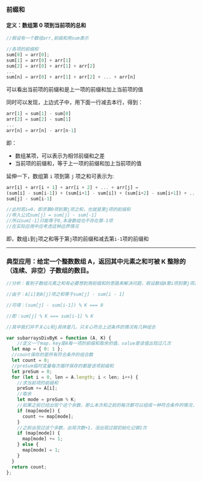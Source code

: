 ### 前缀和

#### 定义：数组第 0 项到当前项的总和

```javascript
//假设有一个数组arr,前缀和用sum表示

//各项的前缀和
sum[0] = arr[0];
sum[1] = arr[0] + arr[1]
sum[2] = arr[0] + arr[1] + arr[2]
...
sum[n] = arr[0] + arr[1] + arr[2] + ... + arr[n]
```

可以看出当前项的前缀和是上一项的前缀和加上当前项的值

同时可以发现，上边式子中，用下面一行减去本行，得到：

```javascript
arr[1] = sum[1] - sum[0]
arr[2] = sum[2] - sum[1]
...
arr[n] = arr[n] - arr[n-1]
```

即：
+ 数组某项，可以表示为相邻前缀和之差
+ 当前项的前缀和，等于上一项的前缀和加上当前项的值

延伸一下，数组第 `i` 项到第 `j` 项之和可表示为:

```javascript
arr[i] + arr[i + 1] + arr[i + 2] + ... + arr[j] =
(sum[i] - sum[i-1]) + (sum[i+1] - sum[i]) + (sum[i+2] - sum[i+1]) + ... + (sum[j-1] - sum[j-2]) + (sum[j] - sum[j-1]) =
sum[j] - sum[i-1]

//此时若i=0，即求第0项到第j项之和，也就是第j项的前缀和
//带入公式sum[j] = sum[j] - sum[-1]
//所以sum[-1]只能等于0,本身数组也不存在第-1项
//在实际应用中应考虑这种边界情况
```

即，数组`i`到`j`项之和等于第`j`项的前缀和减去第`i-1`项的前缀和

---

### 典型应用：给定一个整数数组 A，返回其中元素之和可被 K 整除的（连续、非空）子数组的数目。

```javascript
//分析：看到子数组元素之和有必要想到用前缀和的思路来解决问题，假设数组A第i项到第j项之和可被K整除，那么题目要求的就是有几种i和j的组合

//由于：A[i]到A[j]项之和等于sum[j] - sum[i - 1]

//可得：(sum[j] - sum[i-1]) % K === 0

//即：sum[j] % K === sum[i-1] % K

//其中我们并不关心i和j具体是几，只关心符合上述条件的情况有几种组合

var subarraysDivByK = function (A, K) {
    //定义一个map，key是A每一项的前缀和取余的值，value是该值出现过几次
  let map = { 0: 1 };
  //count保存的是所有符合条件的组合数
  let count = 0;
  //preSum临时变量每次循环保存的都是该项前缀和
  let preSum = 0;
  for (let i = 0, len = A.length; i < len; i++) {
    //求当前项的前缀和
    preSum += A[i];
    //取余
    let mode = preSum % K;
    //如果之前已经出现个这个余数，那么本次和之前的每次都可以组成一种符合条件的情况，故count值需叠加
    if (map[mode]) {
      count += map[mode];
    }
    //之前出现过这个余数，出现次数+1，没出现过就初始化记做1次
    if (map[mode]) {
      map[mode] += 1;
    } else {
      map[mode] = 1;
    }
  }
  return count;
};
```